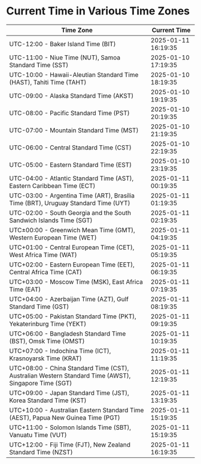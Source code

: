 # Current Time in Various Time Zones

| Time Zone | Current Time |
|-----------|--------------|
| UTC-12:00 - Baker Island Time (BIT) | 2025-01-11 16:19:35 |
| UTC-11:00 - Niue Time (NUT), Samoa Standard Time (SST) | 2025-01-10 17:19:35 |
| UTC-10:00 - Hawaii-Aleutian Standard Time (HAST), Tahiti Time (TAHT) | 2025-01-10 18:19:35 |
| UTC-09:00 - Alaska Standard Time (AKST) | 2025-01-10 19:19:35 |
| UTC-08:00 - Pacific Standard Time (PST) | 2025-01-10 20:19:35 |
| UTC-07:00 - Mountain Standard Time (MST) | 2025-01-10 21:19:35 |
| UTC-06:00 - Central Standard Time (CST) | 2025-01-10 22:19:35 |
| UTC-05:00 - Eastern Standard Time (EST) | 2025-01-10 23:19:35 |
| UTC-04:00 - Atlantic Standard Time (AST), Eastern Caribbean Time (ECT) | 2025-01-11 00:19:35 |
| UTC-03:00 - Argentina Time (ART), Brasília Time (BRT), Uruguay Standard Time (UYT) | 2025-01-11 01:19:35 |
| UTC-02:00 - South Georgia and the South Sandwich Islands Time (SGT) | 2025-01-11 02:19:35 |
| UTC±00:00 - Greenwich Mean Time (GMT), Western European Time (WET) | 2025-01-11 04:19:35 |
| UTC+01:00 - Central European Time (CET), West Africa Time (WAT) | 2025-01-11 05:19:35 |
| UTC+02:00 - Eastern European Time (EET), Central Africa Time (CAT) | 2025-01-11 06:19:35 |
| UTC+03:00 - Moscow Time (MSK), East Africa Time (EAT) | 2025-01-11 07:19:35 |
| UTC+04:00 - Azerbaijan Time (AZT), Gulf Standard Time (GST) | 2025-01-11 08:19:35 |
| UTC+05:00 - Pakistan Standard Time (PKT), Yekaterinburg Time (YEKT) | 2025-01-11 09:19:35 |
| UTC+06:00 - Bangladesh Standard Time (BST), Omsk Time (OMST) | 2025-01-11 10:19:35 |
| UTC+07:00 - Indochina Time (ICT), Krasnoyarsk Time (KRAT) | 2025-01-11 11:19:35 |
| UTC+08:00 - China Standard Time (CST), Australian Western Standard Time (AWST), Singapore Time (SGT) | 2025-01-11 12:19:35 |
| UTC+09:00 - Japan Standard Time (JST), Korea Standard Time (KST) | 2025-01-11 13:19:35 |
| UTC+10:00 - Australian Eastern Standard Time (AEST), Papua New Guinea Time (PGT) | 2025-01-11 15:19:35 |
| UTC+11:00 - Solomon Islands Time (SBT), Vanuatu Time (VUT) | 2025-01-11 15:19:35 |
| UTC+12:00 - Fiji Time (FJT), New Zealand Standard Time (NZST) | 2025-01-11 16:19:35 |
